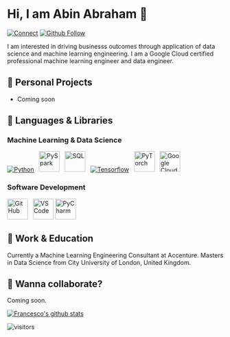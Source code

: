 # Hi, I am Abin Abraham 👋
[![Connect](https://img.shields.io/badge/Connect-0077B5?style=for-the-badge&logo=linkedin&logoColor=white)](https://uk.linkedin.com/in/abrahamabin)
[![Github Follow](https://img.shields.io/github/followers/LudwigStumpp?color=%23171515&label=Follow&logo=github&logoColor=%23171515&style=for-the-badge)](https://github.com/abinabrahamjohn)

I am interested in driving businesss outcomes through application of data science and machine learning engineering. I am a Google Cloud certified professional machine learning engineer and data engineer.

## 🚀 Personal Projects
- Coming soon

## 🌈 Languages & Libraries

### Machine Learning & Data Science
[<img alt="Python" src="https://img.icons8.com/color/48/000000/python.png"/>](https://www.python.org/) &nbsp;
[<img alt="PySpark" src="https://miro.medium.com/max/1200/1*qgkjkj6BLVS1uD4mw_sTEg.png" height="48"/>](https://spark.apache.org/docs/latest/api/python/) &nbsp;
[<img alt="SQL" src="https://cloudblogs.microsoft.com/wp-content/uploads/sites/32/2020/05/SQL.png" height="48"/>](https://www.w3schools.com/sql/) &nbsp;
[<img alt="Tensorflow" src="https://img.icons8.com/color/48/000000/tensorflow.png"/>](https://www.tensorflow.org/) &nbsp;
[<img alt="PyTorch" src="https://user-images.githubusercontent.com/42147848/178567459-cb1bfe41-dee5-455b-af94-ce4d4f036295.png" height="48"/>](https://pytorch.org/) &nbsp;
[<img alt="Google Cloud" src="https://www.vectorlogo.zone/logos/google_cloud/google_cloud-ar21.png" height="48"/>](https://cloud.google.com/)

### Software Development
[<img alt="GitHub" src="https://pbs.twimg.com/profile_images/1414990564408262661/r6YemvF9_200x200.jpg" height="48"/>](https://github.com/about) &nbsp;
[<img alt="VSCode" src="https://upload.wikimedia.org/wikipedia/commons/thumb/9/9a/Visual_Studio_Code_1.35_icon.svg/240px-Visual_Studio_Code_1.35_icon.svg.png" height="48"/>](https://code.visualstudio.com/)
[<img alt="PyCharm" src="https://xpertlab.com/wp-content/uploads/2020/01/pyCharm.png" height="48"/>](https://www.jetbrains.com/pycharm/)

## 💼 Work & Education
Currently a Machine Learning Engineering Consultant at Accenture.
Masters in Data Science from City University of London, United Kingdom.

## 🤙 Wanna collaborate?
Coming soon.


[![Francesco's github stats](https://github-readme-stats.vercel.app/api?username=abinabrahamjohn)](https://github.com/anuraghazra/github-readme-stats)

![visitors](https://visitor-badge.glitch.me/badge?page_id=abinabrahamjohn.count_visitors)

